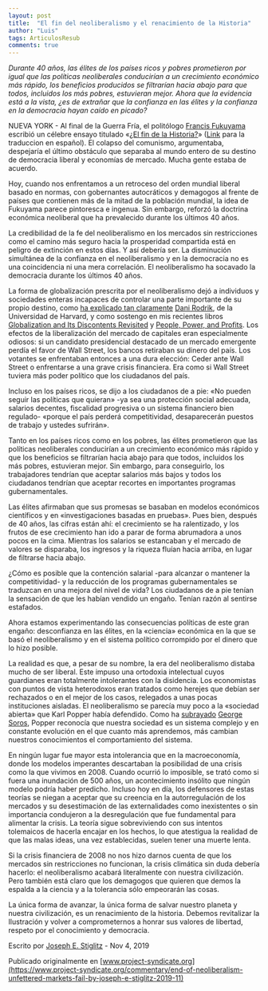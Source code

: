 ```yaml
---
layout: post
title:  "El fin del neoliberalismo y el renacimiento de la Historia"
author: "Luis"
tags: ArticulosResub
comments: true
---
```

*Durante 40 años, las élites de los países ricos y pobres prometieron por igual que las políticas neoliberales conducirían a un crecimiento económico más rápido, los beneficios producidos se filtrarían hacia abajo para que todos, incluidos los más pobres, estuvieran mejor. Ahora que la evidencia está a la vista, ¿es de extrañar que la confianza en las élites y la confianza en la democracia hayan caído en picado?*

NUEVA YORK - Al final de la Guerra Fría, el politólogo [Francis Fukuyama](https://www.project-syndicate.org/columnist/francis-fukuyama) escribió un célebre ensayo titulado «[¿El fin de la Historia?](https://www.jstor.org/stable/24027184?seq=1#metadata_info_tab_contents)» ([Link](https://static.cepchile.cl/uploads/cepchile/2022/11/rev37_fukuyama.pdf) para la traduccion en español). El colapso del comunismo, argumentaba, despejaría el último obstáculo que separaba al mundo entero de su destino de democracia liberal y economías de mercado. Mucha gente estaba de acuerdo.

Hoy, cuando nos enfrentamos a un retroceso del orden mundial liberal basado en normas, con gobernantes autocráticos y demagogos al frente de países que contienen más de la mitad de la población mundial, la idea de Fukuyama parece pintoresca e ingenua. Sin embargo, reforzó la doctrina económica neoliberal que ha prevalecido durante los últimos 40 años.

La credibilidad de la fe del neoliberalismo en los mercados sin restricciones como el camino más seguro hacia la prosperidad compartida está en peligro de extinción en estos días. Y así debería ser. La disminución simultánea de la confianza en el neoliberalismo y en la democracia no es una coincidencia ni una mera correlación. El neoliberalismo ha socavado la democracia durante los últimos 40 años.

La forma de globalización prescrita por el neoliberalismo dejó a individuos y sociedades enteras incapaces de controlar una parte importante de su propio destino, como [ha explicado tan claramente](https://press.princeton.edu/books/hardcover/9780691177847/straight-talk-on-trade) [Dani Rodrik](https://www.project-syndicate.org/columnist/dani-rodrik), de la Universidad de Harvard, y como sostengo en mis recientes libros [Globalization and Its Discontents Revisited](https://wwnorton.com/books/Globalization-and-Its-Discontents-Revisited/) y [People, Power, and Profits](https://wwnorton.com/books/People-Power-and-Profits/). Los efectos de la liberalización del mercado de capitales eran especialmente odiosos: si un candidato presidencial destacado de un mercado emergente perdía el favor de Wall Street, los bancos retiraban su dinero del país. Los votantes se enfrentaban entonces a una dura elección: Ceder ante Wall Street o enfrentarse a una grave crisis financiera. Era como si Wall Street tuviera más poder político que los ciudadanos del país.

Incluso en los países ricos, se dijo a los ciudadanos de a pie: «No pueden seguir las políticas que quieran» -ya sea una protección social adecuada, salarios decentes, fiscalidad progresiva o un sistema financiero bien regulado- «porque el país perderá competitividad, desaparecerán puestos de trabajo y ustedes sufrirán».

Tanto en los países ricos como en los pobres, las élites prometieron que las políticas neoliberales conducirían a un crecimiento económico más rápido y que los beneficios se filtrarían hacia abajo para que todos, incluidos los más pobres, estuvieran mejor. Sin embargo, para conseguirlo, los trabajadores tendrían que aceptar salarios más bajos y todos los ciudadanos tendrían que aceptar recortes en importantes programas gubernamentales.

Las élites afirmaban que sus promesas se basaban en modelos económicos científicos y en «investigaciones basadas en pruebas». Pues bien, después de 40 años, las cifras están ahí: el crecimiento se ha ralentizado, y los frutos de ese crecimiento han ido a parar de forma abrumadora a unos pocos en la cima. Mientras los salarios se estancaban y el mercado de valores se disparaba, los ingresos y la riqueza fluían hacia arriba, en lugar de filtrarse hacia abajo.

¿Cómo es posible que la contención salarial -para alcanzar o mantener la competitividad- y la reducción de los programas gubernamentales se traduzcan en una mejora del nivel de vida? Los ciudadanos de a pie tenían la sensación de que les habían vendido un engaño. Tenían razón al sentirse estafados.

Ahora estamos experimentando las consecuencias políticas de este gran engaño: desconfianza en las élites, en la «ciencia» económica en la que se basó el neoliberalismo y en el sistema político corrompido por el dinero que lo hizo posible.

La realidad es que, a pesar de su nombre, la era del neoliberalismo distaba mucho de ser liberal. Este impuso una ortodoxia intelectual cuyos guardianes eran totalmente intolerantes con la disidencia. Los economistas con puntos de vista heterodoxos eran tratados como herejes que debían ser rechazados o en el mejor de los casos, relegados a unas pocas instituciones aisladas. El neoliberalismo se parecía muy poco a la «sociedad abierta» que Karl Popper había defendido. Como ha [subrayado](https://www.wiley.com/en-us/The+Alchemy+of+Finance%2C+2nd+Edition-p-9780471445494) [George Soros](https://www.project-syndicate.org/columnist/george-soros), Popper reconocía que nuestra sociedad es un sistema complejo y en constante evolución en el que cuanto más aprendemos, más cambian nuestros conocimientos el comportamiento del sistema.

En ningún lugar fue mayor esta intolerancia que en la macroeconomía, donde los modelos imperantes descartaban la posibilidad de una crisis como la que vivimos en 2008. Cuando ocurrió lo imposible, se trató como si fuera una inundación de 500 años, un acontecimiento insólito que ningún modelo podría haber predicho. Incluso hoy en día, los defensores de estas teorías se niegan a aceptar que su creencia en la autorregulación de los mercados y su desestimación de las externalidades como inexistentes o sin importancia condujeron a la desregulación que fue fundamental para alimentar la crisis. La teoría sigue sobreviviendo con sus intentos tolemaicos de hacerla encajar en los hechos, lo que atestigua la realidad de que las malas ideas, una vez establecidas, suelen tener una muerte lenta.

Si la crisis financiera de 2008 no nos hizo darnos cuenta de que los mercados sin restricciones no funcionan, la crisis climática sin duda debería hacerlo: el neoliberalismo acabará literalmente con nuestra civilización. Pero también está claro que los demagogos que quieren que demos la espalda a la ciencia y a la tolerancia sólo empeorarán las cosas.

La única forma de avanzar, la única forma de salvar nuestro planeta y nuestra civilización, es un renacimiento de la historia. Debemos revitalizar la Ilustración y volver a comprometernos a honrar sus valores de libertad, respeto por el conocimiento y democracia.



Escrito por [Joseph E. Stiglitz](https://www.project-syndicate.org/columnist/joseph-e-stiglitz) - Nov 4, 2019

Publicado originalmente en [www.project-syndicate.org](https://www.project-syndicate.org/commentary/end-of-neoliberalism-unfettered-markets-fail-by-joseph-e-stiglitz-2019-11)
